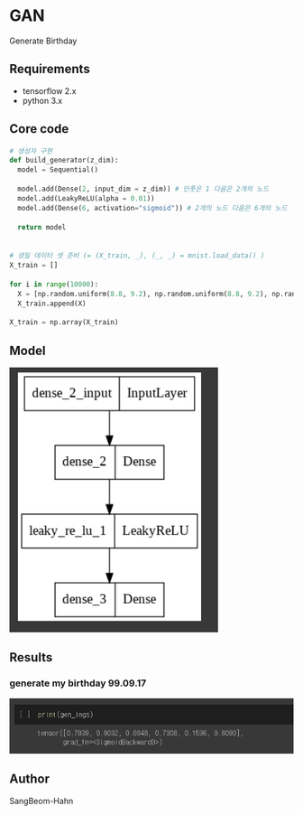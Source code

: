 # GAN
Generate Birthday 

## Requirements
* tensorflow 2.x
* python 3.x

## Core code
```python
# 생성자 구현
def build_generator(z_dim):
  model = Sequential()

  model.add(Dense(2, input_dim = z_dim)) # 인풋은 1 다음은 2개의 노드
  model.add(LeakyReLU(alpha = 0.01))
  model.add(Dense(6, activation="sigmoid")) # 2개의 노드 다음은 6개의 노드

  return model
  
  
# 생일 데이터 셋 준비 (= (X_train, _), (_, _) = mnist.load_data() )
X_train = []

for i in range(10000):
  X = [np.random.uniform(8.8, 9.2), np.random.uniform(8.8, 9.2), np.random.uniform(0.0, 0.2), np.random.uniform(8.8, 9.2), np.random.uniform(0.8, 1.2), np.random.uniform(6.8, 7.2)]
  X_train.append(X)

X_train = np.array(X_train)
```


## Model
![model](./assests/model.PNG)


## Results
### generate my birthday 99.09.17
![test_acc](./assests/result.PNG)



## Author
SangBeom-Hahn

